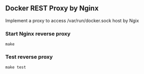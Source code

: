 ## Docker REST Proxy by Nginx

Implement a proxy to access /var/run/docker.sock host by Ngix


### Start Nginx reverse proxy

```
make
```

### Test reverse proxy

```
make test
```

